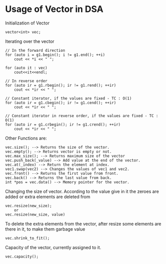 # Usage of Vector in DSA

Initialization of Vector

    vector<int> vec; 

Iterating over the vector

    // In the forward direction
    for (auto i = g1.begin(); i != g1.end(); ++i) 
        cout << *i << " ";

    for (auto it : vec)
        cout<<it<<endl;

    // In reverse order
    for (auto ir = g1.rbegin(); ir != g1.rend(); ++ir) 
		cout << *ir << " "; 

    // Constant iterator, if the values are fixed - TC : O(1)
    for (auto ir = g1.cbegin(); ir != g1.cend(); ++ir) 
		cout << *ir << " "; 

    // Constant iterator in reverse order, if the values are fixed - TC : O(1)
    for (auto ir = g1.crbegin(); ir != g1.crend(); ++ir) 
		cout << *ir << " "; 

Other Functions are:

    vec.size(); --> Returns the size of the vector.
    vec.empty(); --> Returns vector is empty or not.
    vec.max_size(); --> Returns maximum size of the vector
    vec.push_back(_value) --> Add value at the end of the vector.
    vec.at(_index) --> Return the element at index.
    vec1.swap(vec2) --> Changes the values of vec1 and vec2.
    vec.front() --> Returns the first value from front.
    vec.back() --> Returns the last value from back.
    int *pos = vec.data() --> Memory pointer for the vector.

Changing the size of vector.
According to the value give in it the zeroes are added or extra elements are deleted from

    vec.resize(new_size);
        or
    vec.resize(new_size, value)

To delete the extra elements from the vector, after resize some elements are there in it, to make them garbage value

    vec.shrink_to_fit();

Capacity of the vector, currently assigned to it.

    vec.capacity();



